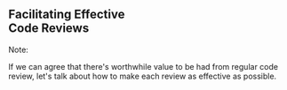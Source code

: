 ## Facilitating Effective<br>Code Reviews

Note:

If we can agree that there's worthwhile value to be had from regular code review, let's talk about how to make each review as effective as possible.
